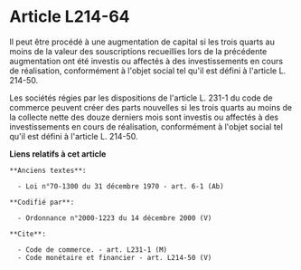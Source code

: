 # Article L214-64

Il peut être procédé à une augmentation de capital si les trois quarts au moins de la valeur des souscriptions recueillies
lors de la précédente augmentation ont été investis ou affectés à des investissements en cours de réalisation, conformément à
l'objet social tel qu'il est défini à l'article L. 214-50.

Les sociétés régies par les dispositions de l'article L. 231-1 du code de commerce peuvent créer des parts nouvelles si les
trois quarts au moins de la collecte nette des douze derniers mois sont investis ou affectés à des investissements en cours
de réalisation, conformément à l'objet social tel qu'il est défini à l'article L. 214-50.

**Liens relatifs à cet article**

	**Anciens textes**:

	  - Loi n°70-1300 du 31 décembre 1970 - art. 6-1 (Ab)

	**Codifié par**:

	  - Ordonnance n°2000-1223 du 14 décembre 2000 (V)

	**Cite**:

	  - Code de commerce. - art. L231-1 (M)
	  - Code monétaire et financier - art. L214-50 (V)
